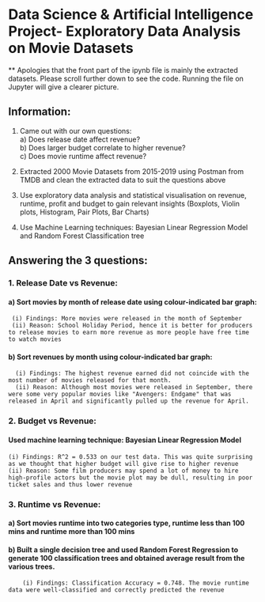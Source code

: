 # Data Science & Artificial Intelligence Project- Exploratory Data Analysis on Movie Datasets


** Apologies that the front part of the ipynb file is mainly the extracted datasets. Please scroll further down to see the code. Running the file on Jupyter will give a clearer picture.  
## **Information**:  

1. Came out with our own questions:  
   a) Does release date affect revenue?  
   b) Does larger budget correlate to higher revenue?  
   c) Does movie runtime affect revenue?   

2. Extracted 2000 Movie Datasets from 2015-2019 using Postman from TMDB and clean the extracted data to suit the questions above
   
3. Use exploratory data analysis and statistical visualisation on revenue, runtime, profit and budget to gain relevant insights (Boxplots, Violin plots, Histogram, Pair Plots, Bar Charts)

4. Use Machine Learning techniques: Bayesian Linear Regression Model and Random Forest Classification tree  

## **Answering the 3 questions**:  


### 1. Release Date vs Revenue: 
#### a) Sort movies by month of release date using colour-indicated bar graph:  
     (i) Findings: More movies were released in the month of September   
     (ii) Reason: School Holiday Period, hence it is better for producers to release movies to earn more revenue as more people have free time to watch movies  
#### b) Sort revenues by month using colour-indicated bar graph:      
      (i) Findings: The highest revenue earned did not coincide with the most number of movies released for that month.    
      (ii) Reason: Although most movies were released in September, there were some very popular movies like "Avengers: Endgame" that was released in April and significantly pulled up the revenue for April.    


### 2. Budget vs Revenue:
#### Used machine learning technique: Bayesian Linear Regression Model 
    (i) Findings: R^2 = 0.533 on our test data. This was quite surprising as we thought that higher budget will give rise to higher revenue  
    (ii) Reason: Some film producers may spend a lot of money to hire high-profile actors but the movie plot may be dull, resulting in poor ticket sales and thus lower revenue  
    
### 3. Runtime vs Revenue:
#### a) Sort movies runtime into two categories type, runtime less than 100 mins and runtime more than 100 mins  
#### b) Built a single decision tree and used Random Forest Regression to generate 100 classification trees and obtained average result from the various trees.  
        (i) Findings: Classification Accuracy = 0.748. The movie runtime data were well-classified and correctly predicted the revenue  

     
     
     
     
